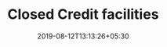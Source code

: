 ---
title: "Closed Credit facilities"
date: 2019-08-12T13:13:26+05:30
type: "accounts"
layout: "closed-credit-facilities"

loggedin: true
userlogin: true
containernormal: true
reportinfo: true
ccf: true
---
